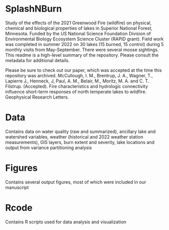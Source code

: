 # SplashNBurn
Study of the effects of the 2021 Greenwood Fire (wildfire) on physical, chemical and biological properties of lakes in Superior National Forest, Minnesota. Funded by the US National Science Foundation Division of Environmental Biology Ecosystem Science Cluster (RAPID grant). Field work was completed in summer 2022 on 30 lakes (15 burned, 15 control) during 5 monthly visits from May-September. There were several moose sightings. This readme is a high-level summary of the repository. Please consult the metadata for additional details.

Please be sure to check out our paper, which was accepted at the time this repository was archived.
McCullough, I. M., Brentrup, J. A., Wagner, T., Lapierre J., Henneck, J, Paul, A. M., Belair, M., Moritz, M. A. and C. T. Filstrup. (Accepted). Fire characteristics and hydrologic connectivity influence short-term responses of north temperate lakes to wildfire. Geophysical Research Letters. 

# Data
Contains data on water quality (raw and summarized), ancillary lake and watershed variables, weather (historical and 2022 weather station measurements), GIS layers, burn extent and severity, lake locations and output from variance partitioning analysis

# Figures
Contains several output figures, most of which were included in our manuscript

# Rcode
Contains R scripts used for data analysis and visualization
